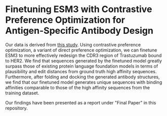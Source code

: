 # Finetuning ESM3 with Contrastive Preference Optimization for Antigen-Specific Antibody Design

Our data is derived from [this study](https://zenodo.org/records/10831512). Using contrastive preference optimization, a variant of direct preference optimization, we can finetune ESM3 to more effectively redesign the CDR3 region of Trastuzumab bound to HER2. We find that sequences generated by the finetuned model greatly surpass those of existing protein language foundation models in terms of plausibility and edit distances from ground truth high affinity sequences. Furthermore, after folding and docking the generated antibody structures, we find that our finetuned model generates unique sequences with binding affinities comparable to those of the high affinity sequences from the training dataset.

Our findings have been presented as a report under "Final Paper" in this repository.
